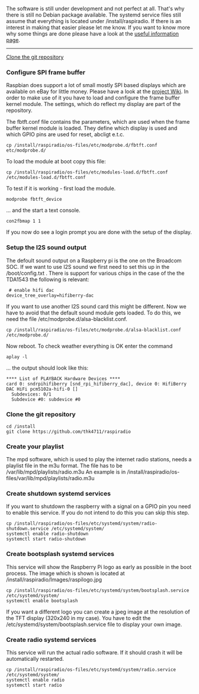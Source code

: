 The software is still under development and not perfect at all. That's why there is still no Debian package available. The systemd service files still assume that everything is located under /install/raspiradio. If there is an interest in making that easier please let me know. If you want to know more why some things are done please have a look at the 
[useful information page](https://github.com/thk4711/raspiradio/wiki/Useful-Information).
___

[Clone the git repository](#clone-the-git-repository)<br>

### Configure SPI frame buffer
Raspbian does support a lot of small mostly SPI based displays which are available on eBay for little money. Please have a look at the [project Wiki](https://github.com/notro/fbtft/wiki).
In order to make use of it you have to load and configure the frame buffer kernel module. The settings, which do reflect my display are part of the repository.

The fbtft.conf file contains the parameters, which are used when the frame buffer kernel module is loaded. They define which display is used and which GPIO pins are used for reset, abcligt e.t.c.
```
cp /install/raspiradio/os-files/etc/modprobe.d/fbtft.conf etc/modprobe.d/
```
To load the module at boot copy this file:
```
cp /install/raspiradio/os-files/etc/modules-load.d/fbtft.conf /etc/modules-load.d/fbtft.conf
```
To test if it is working - first load the module.
```
modprobe fbtft_device
```
... and the start a text console.
```
con2fbmap 1 1
```
If you now do see a login prompt you are done with the setup of the display.

### Setup the I2S sound output
The defoult sound output on a Raspberry pi is the one on the Broadcom SOC. If we want to use I2S sound we first need to set this up in the /boot/config.txt .
There is support for various chips in the case of the the TDA1543 the following is relevant:
```
 # enable hifi dac
device_tree_overlay=hifiberry-dac
```
If you want to use another I2S sound card this might be different.
Now we have to avoid that the default sound module gets loaded. To do this, we need the file /etc/modprobe.d/alsa-blacklist.conf.
```
cp /install/raspiradio/os-files/etc/modprobe.d/alsa-blacklist.conf /etc/modprobe.d/
```
Now reboot. 
To check weather everything is OK enter the command
```
aplay -l
```
... the output should look like this:
```
**** List of PLAYBACK Hardware Devices ****
card 0: sndrpihifiberry [snd_rpi_hifiberry_dac], device 0: HifiBerry DAC HiFi pcm5102a-hifi-0 []
  Subdevices: 0/1
  Subdevice #0: subdevice #0
```
### Clone the git repository
```
cd /install
git clone https://github.com/thk4711/raspiradio
```


### Create your playlist
The mpd software, which is used to play the internet radio stations, needs a playlist file in the m3u format. The file has to be /var/lib/mpd/playlists/radio.m3u
An example is in /install/raspiradio/os-files/var/lib/mpd/playlists/radio.m3u

### Create shutdown systemd services
If you want to shutdown the raspberry with a signal on a GPIO pin you need to enable this service. If you do not intend to do this you can skip this step. 
```
cp /install/raspiradio/os-files/etc/systemd/system/radio-shutdown.service /etc/systemd/system/
systemctl enable radio-shutdown
systemctl start radio-shutdown
```

### Create bootsplash systemd services
This service will show the Raspberry Pi logo as early as possible in the boot process. The image which is shown is located at /install/raspiradio/Images/raspilogo.jpg
```
cp /install/raspiradio/os-files/etc/systemd/system/bootsplash.service /etc/systemd/system/
systemctl enable bootsplash
```
If you want a different logo you can create a jpeg image at the resolution of the TFT display (320x240 in my case).
You have to edit the /etc/systemd/system/bootsplash.service file to display your own image.

### Create radio systemd services
This service will run the actual radio software. If it should crash it will be automatically restarted.
```
cp /install/raspiradio/os-files/etc/systemd/system/radio.service /etc/systemd/system/
systemctl enable radio
systemctl start radio
```